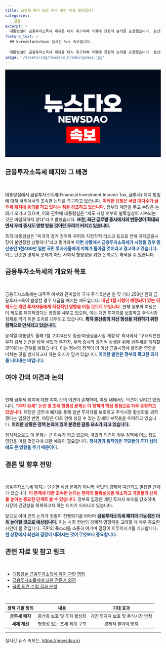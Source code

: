 ```yaml
---
title: 금투세 폐지 요청 주가 하락 이유 밝혀졌다!
categories:
  - 금융
excerpt: >
  대통령실이 금융투자소득세 폐지를 다시 촉구하며 국회에 전향적 논의를 요청했습니다. 중산층 1천400만 투자자 피해 우려 속, 여야 간 견해 차가 여전히 존재하는 가운데 금투세는 내년 시행을 앞두고 있습니다.
feature_text: >
  ## koreablockchain 실시간 뉴스 속보입니다.

  대통령실이 금융투자소득세 폐지를 다시 촉구하며 국회에 전향적 논의를 요청했습니다. 중산층 1천400만 투자자 피해 우려 속, 여야 간 견해 차가 여전히 존재하는 가운데 금투세는 내년 시행을 앞두고 있습니다.
image: '/assets/img/newsdao_breakingnews.jpg'
---
```


<p><img src="/assets/img/newsdao_breakingnews.jpg" alt="koreablockchain 속보" /></p>

<h2 data-ke-size="size26">금융투자소득세 폐지와 그 배경</h2>

<p data-ke-size="size16">&nbsp;</p>

<p>대통령실에서 금융투자소득세(Financial Investment Income Tax, 금투세) 폐지 방침에 대해 국회에서의 조속한 논의를 촉구하고 있습니다. <b><span style="color: #ee2323;">이러한 요청은 국민 대다수가 금투세 폐지에 동의를 하고 있다는 점을 강조하고 있습니다.</span></b> 정부의 제안을 두고 수많은 논의가 오가고 있으며, 이와 관련해 대통령실은 "제도 시행 여부의 불확실성이 지속되는 것은 바람직하지 않다"라고 밝혔습니다. <b><span style="background-color: #21538527;">또한, 최근 글로벌 증시에서의 변동성이 확대되면서 우리 증시도 영향 받을 것이란 우려가 커지고 있습니다.</span></b></p>

<p>특히 대통령실은 "미국의 경기 경착륙 우려와 지정학적 리스크 등으로 인해 국제금융시장이 불안정한 상황이다"라고 평가하며 <b><span style="color: #1a5490;">이런 상황에서 금융투자소득세가 시행될 경우 중산층인 1천400만 일반 국민 투자자들에게 피해가 돌아갈 것이라고 경고하고 있습니다.</span></b> 이는 단순한 경제적 문제가 아닌 사회적 형평성을 위한 논의로도 해석될 수 있습니다.</p>

<h2 data-ke-size="size26">금융투자소득세의 개요와 목표</h2>

<p data-ke-size="size16">&nbsp;</p>

<p>금융투자소득세는 대주주 여부와 관계없이 국내 주식 5천만 원 및 기타 250만 원의 금융투자소득이 발생할 경우 세금을 매기는 제도입니다. <b><span style="color: #ee2323;">내년 1월 시행이 예정되어 있는 이 제도는 개인 투자자들에게 직접적인 영향을 미칠 것으로 보입니다.</span></b> 현재 정부와 여당은 이 제도를 폐지하겠다는 방침을 세우고 있으며, 이는 개인 투자자를 보호하고 주식시장 침체를 막기 위한 조치로 대두되고 있습니다. <b><span style="background-color: #21538527;">특히 중산층의 자산 형성을 지원하기 위한 정책으로 인식되고 있습니다.</span></b></p>

<p>윤석열 대통령도 올해 1월 '2024년도 증권·파생상품시장 개장식' 축사에서 "구태의연한 부자 감세 논란을 넘어 국민과 투자자, 우리 증시의 장기적 상생을 위해 금투세를 폐지할 것"이라는 견해를 밝혔습니다. 이는 정부의 정책이 더 이상 금융시장에 불리한 영향을 미치는 것을 방지하고자 하는 의지가 담겨 있습니다. <b><span style="color: #1a5490;">이러한 발언은 정부의 확고한 의지를 나타내는 바입니다.</span></b></p>

<h2 data-ke-size="size26">여야 간의 이견과 논의</h2>

<p data-ke-size="size16">&nbsp;</p>

<p>현재 금투세 폐지에 대한 여야 간의 이견이 존재하며, 야당 내에서도 의견이 갈리고 있습니다. <b><span style="color: #ee2323;">"부자 감세" 논란 및 조세 형평성 문제는 이 정책의 핵심 쟁점으로 자주 등장하고 있습니다.</span></b> 여당은 금투세 폐지를 통해 일반 투자자를 보호하고 주식시장 활성화를 꾀하겠다는 입장인 반면, 야당은 이로 인해 생길 수 있는 감세의 부작용을 우려하고 있습니다. <b><span style="background-color: #21538527;">이러한 상황은 정책 논의에 있어 분명한 갈등 요소가 되고 있습니다.</span></b></p>

<p>정치적으로도 이 문제는 큰 이슈가 되고 있으며, 국민의 의견이 정부 정책에 어느 정도 영향을 미칠 것인지에 대한 예측이 필요합니다. <b><span style="color: #1a5490;">정치권의 움직임은 국민들의 투자 심리에도 큰 영향을 주기 때문이다.</span></b></p>

<h2 data-ke-size="size26">결론 및 향후 전망</h2>

<p data-ke-size="size16">&nbsp;</p>

<p>금융투자소득세 폐지는 단순한 세금 문제가 아니라 국민의 경제적 여건과도 밀접한 관계가 있습니다. <b><span style="color: #ee2323;">이 문제에 대한 조속한 논의는 현재의 불확실성을 해소하고 국민들의 신뢰를 높이는 중요한 단계로 볼 수 있습니다.</span></b> 정부의 입장은 개인 투자자 보호를 강조하며, 시장의 건강성을 회복하고자 하는 의지가 드러나고 있습니다. </p>

<p>앞으로 여야 간의 논의가 원활히 진행되기를 바라며 <b><span style="background-color: #21538527;">금융투자소득세 폐지의 가능성은 더욱 높아질 것으로 예상됩니다.</span></b> 이는 사회 전반의 경제적 영향력을 고려할 때 매우 중요한 사안이 될 것입니다. 국민의 목소리를 소중히 여기며 결정이 이루어지기를 기대합니다. <b><span style="color: #1a5490;">현 상황에서 최선의 결정이 내려지는 것이 무엇보다 중요합니다.</span></b></p>

<h2 data-ke-size="size26">관련 자료 및 참고 링크</h2>

<p data-ke-size="size16">&nbsp;</p>

<ul>
    <li><a href="링크">대통령실 금융투자소득세 폐지 관련 영화</a></li>
    <li><a href="링크">금융투자소득세에 대한 전문가 의견</a></li>
    <li><a href="링크">국민 의견 수렴 결과 분석</a></li>
</ul>

<p data-ke-size="size16">&nbsp;</p>

<table>
    <thead>
        <tr>
            <th style="text-align: center; height: 17px;"><b>정책 개발 항목</b></th>
            <th style="text-align: center; height: 17px;"><b>내용</b></th>
            <th style="text-align: center; height: 17px;"><b>기대 효과</b></th>
        </tr>
    </thead>
    <tbody>
        <tr>
            <td style="text-align: center; height: 17px;"><b>금투세 폐지</b></td>
            <td style="text-align: center; height: 17px;">중산층 보호 및 투자 활성화</td>
            <td style="text-align: center; height: 17px;">개인 투자자 보호 및 주식시장 안정</td>
        </tr>
        <tr>
            <td style="text-align: center; height: 17px;"><b>세제 개선</b></td>
            <td style="text-align: center; height: 17px;">형평성 있는 조세 체계 구축</td>
            <td style="text-align: center; height: 17px;">경제적 불이익 방지</td>
        </tr>
    </tbody>
</table>

<hr>
실시간 뉴스 속보는, <a href="https://newsdao.kr" rel="dofollow">https://newsdao.kr</a>


